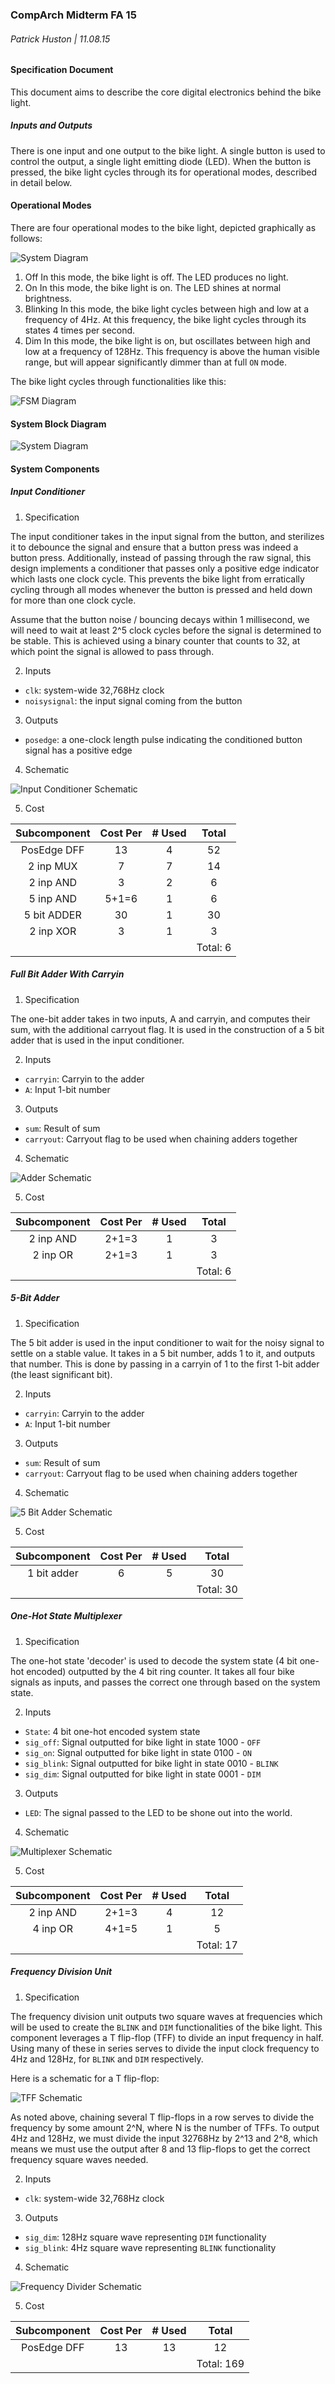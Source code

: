 ### CompArch Midterm FA 15
###### Patrick Huston | 11.08.15

#### Specification Document

This document aims to describe the core digital electronics behind the bike light. 

##### Inputs and Outputs
There is one input and one output to the bike light. A single button is used to control the output, a single light emitting diode (LED). When the button is pressed, the bike light cycles through its for operational modes, described in detail below.

#### Operational Modes
There are four operational modes to the bike light, depicted graphically as follows:

![System Diagram](/Midterm/img/system_diagram.png "Bike Light System Diagram")

1. Off
  In this mode, the bike light is off. The LED produces no light.
2. On
  In this mode, the bike light is on. The LED shines at normal brightness.
3. Blinking
  In this mode, the bike light cycles between high and low at a frequency of 4Hz. At this frequency, the bike light cycles through its states 4 times per second.
4. Dim
  In this mode, the bike light is on, but oscillates between high and low at a frequency of 128Hz. This frequency is above the human visible range, but will appear significantly dimmer than at full `ON` mode.

The bike light cycles through functionalities like this:

![FSM Diagram](/Midterm/img/fsm_flow.png "FSM Diagram")

#### System Block Diagram

![System Diagram](/Midterm/img/systemdiagram.png "System Diagram")

#### System Components

##### Input Conditioner
1. Specification

  The input conditioner takes in the input signal from the button, and sterilizes it to debounce the signal and ensure that a button press was indeed a button press. Additionally, instead of passing through the raw signal, this design implements a conditioner that passes only a positive edge indicator which lasts one clock cycle. This prevents the bike light from erratically cycling through all modes whenever the button is pressed and held down for more than one clock cycle.
  
  Assume that the button noise / bouncing decays within 1 millisecond, we will need to wait at least 2^5 clock cycles before the signal is determined to be stable. This is achieved using a binary counter that counts to 32, at which point the signal is allowed to pass through. 

2. Inputs 
  
  - `clk`: system-wide 32,768Hz clock
  - `noisysignal`: the input signal coming from the button

3. Outputs 

  - `posedge`: a one-clock length pulse indicating the conditioned button signal has a positive edge

4. Schematic

  ![Input Conditioner Schematic](/Midterm/img/inputconditioner.png "Input Conditioner Schematic")

5. Cost


| Subcomponent  | Cost Per      | # Used | Total |
|:-------------:|:-------------:|:------:|:-----:|
| PosEdge DFF   |    13         |    4   |  52   |
| 2 inp MUX     |    7          |    7   |  14   |
| 2 inp AND     |    3          |    2   |  6    |
| 5 inp AND     |    5+1=6      |    1   |  6    |
| 5 bit ADDER   |    30         |    1   |  30   |
| 2 inp XOR     |    3          |    1   |  3    |
| | | | Total: 6 | 



##### Full Bit Adder With Carryin
1. Specification

  The one-bit adder takes in two inputs, A and carryin, and computes their sum, with the additional carryout flag. It is used in the construction of a 5 bit adder that is used in the input conditioner.

2. Inputs
  
  - `carryin`: Carryin to the adder
  - `A`: Input 1-bit number

3. Outputs

  - `sum`: Result of sum
  - `carryout`: Carryout flag to be used when chaining adders together

4. Schematic

  ![Adder Schematic](/Midterm/img/adder.png "Adder Schematic")

5. Cost

| Subcomponent  | Cost Per      | # Used | Total |
|:-------------:|:-------------:|:------:|:-----:|
| 2 inp AND     |    2+1=3      |    1   |  3   |
| 2 inp OR      |    2+1=3      |    1   |  3    |
| | | | Total: 6 |

##### 5-Bit Adder
1. Specification

  The 5 bit adder is used in the input conditioner to wait for the noisy signal to settle on a stable value. It takes in a 5 bit number, adds 1 to it, and outputs that number. This is done by passing in a carryin of 1 to the first 1-bit adder (the least significant bit).

2. Inputs
  
  - `carryin`: Carryin to the adder
  - `A`: Input 1-bit number

3. Outputs

  - `sum`: Result of sum
  - `carryout`: Carryout flag to be used when chaining adders together

4. Schematic

  ![5 Bit Adder Schematic](/Midterm/img/5bitadder.png "5 Bit Adder Schematic")

5. Cost

| Subcomponent  | Cost Per      | # Used | Total |
|:-------------:|:-------------:|:------:|:-----:|
| 1 bit adder   |   6           |    5   |  30   |
| | | | Total: 30 |

##### One-Hot State Multiplexer
1. Specification

  The one-hot state 'decoder' is used to decode the system state (4 bit one-hot encoded) outputted by the 4 bit ring counter. It takes all four bike signals as inputs, and passes the correct one through based on the system state.

2. Inputs
  - `State`: 4 bit one-hot encoded system state 
  - `sig_off`: Signal outputted for bike light in state 1000 - `OFF`
  - `sig_on`: Signal outputted for bike light in state 0100 - `ON`
  - `sig_blink`: Signal outputted for bike light in state 0010 - `BLINK`
  - `sig_dim`: Signal outputted for bike light in state 0001 - `DIM`

3. Outputs

  - `LED`: The signal passed to the LED to be shone out into the world. 

4. Schematic

  ![Multiplexer Schematic](/Midterm/img/multiplexer.png "Multiplexer Schematic")

5. Cost

| Subcomponent  | Cost Per      | # Used | Total |
|:-------------:|:-------------:|:------:|:-----:|
| 2 inp AND     |    2+1=3      |    4   |  12   |
| 4 inp OR      |    4+1=5      |    1   |  5    |
| | | | Total: 17 |


##### Frequency Division Unit
1. Specification

  The frequency division unit outputs two square waves at frequencies which will be used to create the `BLINK` and `DIM` functionalities of the bike light. This component leverages a T flip-flop (TFF) to divide an input frequency in half. Using many of these in series serves to divide the input clock frequency to 4Hz and 128Hz, for `BLINK` and `DIM` respectively.
  
  Here is a schematic for a T flip-flop:
  
  ![TFF Schematic](/Midterm/img/tff_schematic.gif "TFF Schematic")
  
  As noted above, chaining several T flip-flops in a row serves to divide the frequency by some amount 2^N, where N is the number of TFFs. To output 4Hz and 128Hz, we must divide the input 32768Hz by 2^13 and 2^8, which means we must use the output after 8 and 13 flip-flops to get the correct frequency square waves needed.

2. Inputs

  - `clk`: system-wide 32,768Hz clock

3. Outputs
  
  - `sig_dim`: 128Hz square wave representing `DIM` functionality
  - `sig_blink`: 4Hz square wave representing `BLINK` functionality

4. Schematic

  ![Frequency Divider Schematic](/Midterm/img/frequencydivider.png "Frequency Divider Schematic")
  
5. Cost

| Subcomponent  | Cost Per      | # Used | Total |
|:-------------:|:-------------:|:------:|:-----:|
| PosEdge DFF   |    13         |   13   |  12   |
| | | | Total: 169 |


